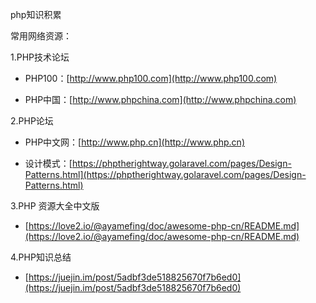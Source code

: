 php知识积累

常用网络资源：

1.PHP技术论坛

* PHP100：[http://www.php100.com](http://www.php100.com)

* PHP中国：[http://www.phpchina.com](http://www.phpchina.com)

2.PHP论坛

* PHP中文网：[http://www.php.cn](http://www.php.cn)

* 设计模式：[https://phptherightway.golaravel.com/pages/Design-Patterns.html](https://phptherightway.golaravel.com/pages/Design-Patterns.html)

3.PHP 资源大全中文版

* [https://love2.io/@ayamefing/doc/awesome-php-cn/README.md](https://love2.io/@ayamefing/doc/awesome-php-cn/README.md)

4.PHP知识总结

* [https://juejin.im/post/5adbf3de518825670f7b6ed0](https://juejin.im/post/5adbf3de518825670f7b6ed0)

